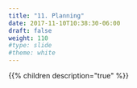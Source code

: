 ```yaml
---
title: "11. Planning"
date: 2017-11-10T10:38:30-06:00
draft: false
weight: 110
#type: slide
#theme: white
---
```


{{% children description="true" %}}

